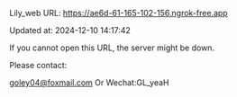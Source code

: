 Lily_web URL: https://ae6d-61-165-102-156.ngrok-free.app

Updated at: 2024-12-10 14:17:42

If you cannot open this URL, the server might be down.

Please contact: 

goley04@foxmail.com Or Wechat:GL_yeaH